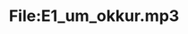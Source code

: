 ---
title: File:E1_um_okkur.mp3
recording of: um okkur
reading speed: slow
speaker: E
license: CC0
---